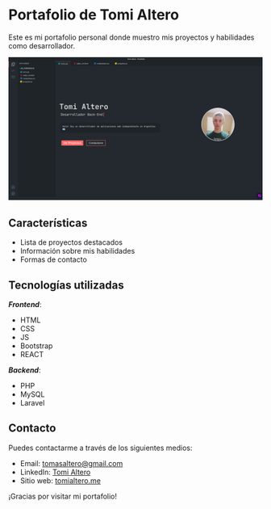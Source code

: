 # Portafolio de Tomi Altero

Este es mi portafolio personal donde muestro mis proyectos y habilidades como desarrollador.

![Imagen portafolio](./portafolio-front/public/images/imagen-portafolio-2.png)

## Características
- Lista de proyectos destacados
- Información sobre mis habilidades
- Formas de contacto

## Tecnologías utilizadas

***Frontend***:
- HTML
- CSS
- JS
- Bootstrap
- REACT


***Backend***:
- PHP
- MySQL
- Laravel

## Contacto

Puedes contactarme a través de los siguientes medios:

- Email: tomasaltero@gmail.com
- LinkedIn: [Tomi Altero](https://www.linkedin.com/in/tomialtero/)
- Sitio web: [tomialtero.me](https://www.tomialtero.com)

¡Gracias por visitar mi portafolio!

